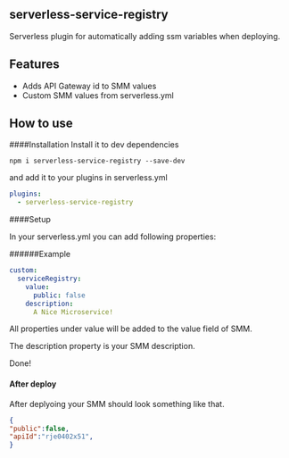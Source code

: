 ## serverless-service-registry

Serverless plugin for automatically adding ssm variables when deploying.

## Features
+ Adds API Gateway id to SMM values      
+ Custom SMM values from serverless.yml

## How to use
   

####Installation 
Install it to dev dependencies  

``
npm i serverless-service-registry --save-dev
``

and add it to your plugins in serverless.yml 

```yaml
plugins:
  - serverless-service-registry
```



####Setup

In your serverless.yml you can add following properties:

######Example
```yaml
custom:
  serviceRegistry:
    value:
      public: false
    description:
      A Nice Microservice!
```

All properties under value will be added to the value field of SMM.

The description property is your SMM description.

Done!

#### After deploy

After deplyoing your SMM should look something like that.


```json
{
"public":false,
"apiId":"rje0402x51",
}
```

